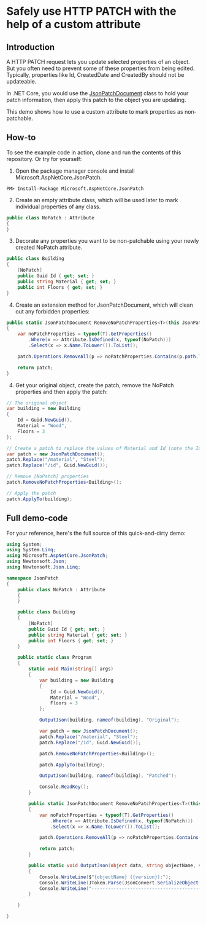 # Safely use HTTP PATCH with the help of a custom attribute
## Introduction
A HTTP PATCH request lets you update selected properties of an object. But you often need to prevent some of these properties from being edited. Typically, properties like Id, CreatedDate and CreatedBy should not be updateable. 

In .NET Core, you would use the [JsonPatchDocument](https://docs.microsoft.com/en-us/dotnet/api/microsoft.aspnetcore.jsonpatch.jsonpatchdocument?view=aspnetcore-2.2) class to hold your patch information, then apply this patch to the object you are updating.

This demo shows how to use a custom attribute to mark properties as non-patchable.

## How-to
To see the example code in action, clone and run the contents of this repository. Or try for yourself:

1. Open the package manager console and install Microsoft.AspNetCore.JsonPatch.

```
PM> Install-Package Microsoft.AspNetCore.JsonPatch
```

2. Create an empty attribute class, which will be used later to mark individual properties of any class.

```cs
public class NoPatch : Attribute
{
}
```

3. Decorate any properties you want to be non-patchable using your newly created NoPatch attribute.

```cs
public class Building
{
    [NoPatch]
    public Guid Id { get; set; }
    public string Material { get; set; }
    public int Floors { get; set; }
}
```

4. Create an extension method for JsonPatchDocument, which will clean out any forbidden properties:

```cs
public static JsonPatchDocument RemoveNoPatchProperties<T>(this JsonPatchDocument patch)
{
    var noPatchProperties = typeof(T).GetProperties()
        .Where(x => Attribute.IsDefined(x, typeof(NoPatch)))
        .Select(x => x.Name.ToLower()).ToList();

    patch.Operations.RemoveAll(p => noPatchProperties.Contains(p.path.TrimStart(' ', '/').ToLower()));

    return patch;
}
```

4. Get your original object, create the patch, remove the NoPatch properties and then apply the patch:

```cs
// The original object
var building = new Building
{
    Id = Guid.NewGuid(),
    Material = "Wood",
    Floors = 3
};

// Create a patch to replace the values of Material and Id (note the Id carries the [NoPatch] attribute)
var patch = new JsonPatchDocument();
patch.Replace("/material", "Steel");
patch.Replace("/id", Guid.NewGuid());

// Remove [NoPatch] properties
patch.RemoveNoPatchProperties<Building>();

// Apply the patch
patch.ApplyTo(building);
```

## Full demo-code
For your reference, here's the full source of this quick-and-dirty demo:

```cs
using System;
using System.Linq;
using Microsoft.AspNetCore.JsonPatch;
using Newtonsoft.Json;
using Newtonsoft.Json.Linq;

namespace JsonPatch
{
    public class NoPatch : Attribute
    {
    }

    public class Building
    {
        [NoPatch]
        public Guid Id { get; set; }
        public string Material { get; set; }
        public int Floors { get; set; }
    }

    public static class Program
    {
        static void Main(string[] args)
        {
            var building = new Building
            {
                Id = Guid.NewGuid(),
                Material = "Wood",
                Floors = 3
            };

            OutputJson(building, nameof(building), "Original");

            var patch = new JsonPatchDocument();
            patch.Replace("/material", "Steel");
            patch.Replace("/id", Guid.NewGuid());

            patch.RemoveNoPatchProperties<Building>();

            patch.ApplyTo(building);

            OutputJson(building, nameof(building), "Patched");

            Console.ReadKey();
        }

        public static JsonPatchDocument RemoveNoPatchProperties<T>(this JsonPatchDocument patch)
        {
            var noPatchProperties = typeof(T).GetProperties()
                .Where(x => Attribute.IsDefined(x, typeof(NoPatch)))
                .Select(x => x.Name.ToLower()).ToList();

            patch.Operations.RemoveAll(p => noPatchProperties.Contains(p.path.TrimStart(' ', '/').ToLower()));

            return patch;
        }

        public static void OutputJson(object data, string objectName, string version)
        {
            Console.WriteLine($"{objectName} ({version}):");
            Console.WriteLine(JToken.Parse(JsonConvert.SerializeObject(data)).ToString(Formatting.Indented));
            Console.WriteLine("------------------------------------------------------");
        }

    }

}
```
